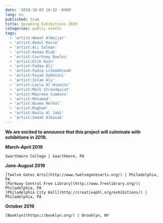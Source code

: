```yaml
---
date: '2018-10-03 16:32 -0400'
lang: en
published: true
title: Upcoming Exhibitions 2019
categories: public events
tags:
  - 'artist:Amaal AlNajjar'
  - 'artist:Abdul Karim'
  - 'artist:Ali Salman'
  - 'artist:Asmaa Diab'
  - 'artist:Courtney Bowles'
  - 'artist:Erik Ruin'
  - 'artist:Fadaa Ali'
  - 'artist:Fadia Lilmakhzoub'
  - 'artist:Fouad Sakhnini'
  - 'artist:Islam Aly'
  - 'artist:Layla Al Huseini'
  - 'artist:Mark Strandquist'
  - 'artist:Maureen Cummins'
  - 'artist:Mohamed'
  - 'artist:Osama Herkal'
  - 'artist:Raghad'
  - 'artist:Roula Al Jabi'
  - 'artist:Samah AlKasab'
---
```

**We are excited to announce that this project will culminate with exhibitions in 2019.**


**March-April 2019**

	Swarthmore College | Swarthmore, PA
    
**June-August 2019**

	[Twelve Gates Arts](http://www.twelvegatesarts.org/) | Philadelphia, PA 
	[Parkway Central Free Library](http://www.freelibrary.org/)| Philadelphia, PA 
	[Philadelphia City Hall](http://creativephl.org/exhibitions/) | Philadelphia, PA
        
**October 2019**

	[Booklyn](https://booklyn.org/) | Brooklyn, NY


